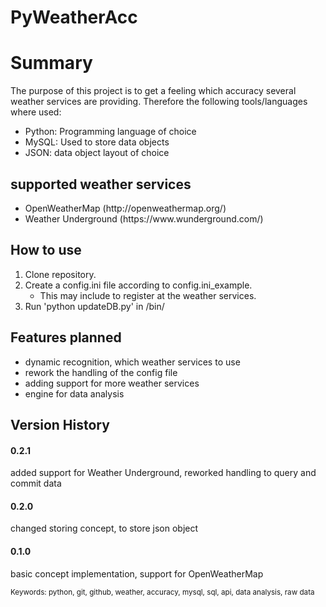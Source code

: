 # PyWeatherAcc
<h1> Summary </h1>
<paragraph> The purpose of this project is to get a feeling which accuracy several weather services are providing. Therefore the following tools/languages where used:</paragraph> 
<ul>
  <li>Python: Programming language of choice</li>
  <li>MySQL: Used to store data objects</li>
  <li>JSON: data object layout of choice</li>
</ul> 

<h2> supported weather services </h2>
<ul>
  <li>OpenWeatherMap (http://openweathermap.org/)</li>
  <li>Weather Underground (https://www.wunderground.com/)</li>
</ul> 

<h2> How to use </h2>
<ol>
  <li>Clone repository.</li>
  <li>Create a config.ini file according to config.ini_example.
    <ul>
      <li>This may include to register at the weather services.</li>
    </ul>
  </li>
  <li>Run 'python updateDB.py' in /bin/</li>
</ol>

<h2> Features planned </h2>
<ul>
  <li>dynamic recognition, which weather services to use</li>
  <li>rework the handling of the config file</li>
  <li>adding support for more weather services</li>
  <li>engine for data analysis</li>
</ul> 

<h2> Version History </h2>
<h4> 0.2.1 </h4>
added support for Weather Underground, reworked handling to query and commit data
<h4> 0.2.0 </h4>
changed storing concept, to store json object
<h4> 0.1.0 </h4>
basic concept implementation, support for OpenWeatherMap

<small>Keywords: python, git, github, weather, accuracy, mysql, sql, api, data analysis, raw data</small>
